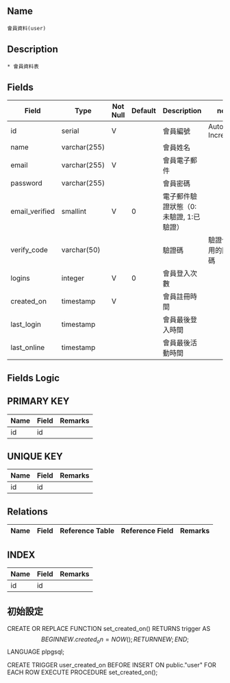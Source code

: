 ## Name
    會員資料(user)

## Description
    * 會員資料表

## Fields
 Field | Type | Not Null | Default | Description | note
 --------------- | --------------- | --------------- | --------------- | -------------------- | --------------------
 id | serial | V || 會員編號 | Auto Increment
 name | varchar(255) ||| 會員姓名 |
 email | varchar(255) | V || 會員電子郵件 |
 password | varchar(255) ||| 會員密碼 |
 email_verified | smallint | V | 0 | 電子郵件驗證狀態（0:未驗證, 1:已驗證） |
 verify_code | varchar(50) ||| 驗證碼 | 驗證信箱用的隨機碼
 logins | integer | V | 0 | 會員登入次數 | 
 created_on | timestamp | V || 會員註冊時間 | 
 last_login | timestamp ||| 會員最後登入時間 | 
 last_online | timestamp ||| 會員最後活動時間 | 

## Fields Logic

## PRIMARY KEY
 Name | Field | Remarks
 --------------- | --------------- | ---------------
 id | id |

## UNIQUE KEY
 Name | Field | Remarks
 --------------- | --------------- | ---------------
 id | id |
 
## Relations
 Name | Field | Reference Table | Reference Field | Remarks
 --------------- | --------------- | --------------- | --------------- | ---------------

## INDEX
 Name | Field | Remarks
 --------------- | --------------- | ---------------
 id | id |


## 初始設定
 CREATE OR REPLACE FUNCTION set_created_on()
    RETURNS trigger AS
 $$
 BEGIN
    NEW.created_on = NOW();
    RETURN NEW;
 END;
 $$ LANGUAGE plpgsql;

 CREATE TRIGGER user_created_on
 BEFORE INSERT ON public."user"
 FOR EACH ROW
 EXECUTE PROCEDURE set_created_on();